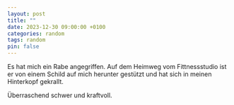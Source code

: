 ```yaml
---
layout: post
title: ""
date: 2023-12-30 09:00:00 +0100
categories: random
tags: random
pin: false
---
```


Es hat mich ein Rabe angegriffen. 
Auf dem Heimweg vom Fittnessstudio ist er von einem Schild auf mich herunter gestützt und hat sich in meinen Hinterkopf gekrallt. 

Überraschend schwer und kraftvoll.
